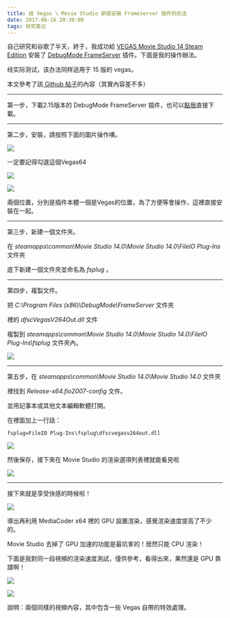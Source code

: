 ```yaml
---
title: 给 Vegas \ Movie Studio 新版安裝 Frameserver 插件的办法
date: 2017-06-16 20:38:00
tags: 研究笔记
---
```


自己研究和谷歌了半天，終于，我成功給 [VEGAS Movie Studio 14 Steam Edition](https://store.steampowered.com/app/523110/VEGAS_Movie_Studio_14_Steam_Edition/) 安裝了 [DebugMode FrameServer](https://www.debugmode.com/frameserver/) 插件。下面是我的操作辦法。  

经实际测试，该办法同样适用于 15 版的 vegas。

本文參考了該[ Github 帖子](https://github.com/satishsampath/frame-server/issues/17)的內容（其實內容差不多）

----------


第一步，下載2.15版本的 DebugMode FrameServer 插件，也可以[點我](http://www.debugmode.com/download?fssetup_vegas13.exe)直接下載。


----------

第二步，安裝，請按照下面的圖片操作噢。

![](https://ooo.0o0.ooo/2017/06/16/5943d2f9e32d5.png)

一定要記得勾選這個Vegas64

![](https://ooo.0o0.ooo/2017/06/16/5943d2f9e3748.png)

![](https://ooo.0o0.ooo/2017/06/16/5943d2f9e3517.png)

兩個位置，分別是插件本體一個是Vegas的位置，為了方便等會操作，這裡直接安裝在一起。

----------

第三步，新建一個文件夾。

在 *steamapps\common\Movie Studio 14.0\Movie Studio 14.0\FileIO Plug-Ins* 文件夾

底下新建一個文件夾並命名為 *fsplug* 。

----------

第四步，複製文件。

把 *C:\Program Files (x86)\DebugMode\FrameServer* 文件夾

裡的 *dfscVegasV264Out.dll* 文件

複製到 *steamapps\common\Movie Studio 14.0\Movie Studio 14.0\FileIO Plug-Ins\fsplug* 文件夾內。

![](https://ooo.0o0.ooo/2017/06/16/5943d4c0b20b5.png)



----------

第五步，在 *steamapps\common\Movie Studio 14.0\Movie Studio 14.0* 文件夾

裡找到 *Release-x64.fio2007-config* 文件。

並用記事本或其他文本編輯軟體打開。

在裡面加上一行話：

```
fsplug=FileIO Plug-Ins\fsplug\dfscvegasv264out.dll
```

![](https://ooo.0o0.ooo/2017/06/16/5943d5bece96d.png)

然後保存，接下來在 Movie Studio 的渲染選項列表裡就能看見啦

![](https://ooo.0o0.ooo/2017/06/16/5943d65f42f99.png)


----------

接下來就是享受快感的時候啦！

![](https://ooo.0o0.ooo/2017/06/16/5943d7415e5e6.png)

導出再利用 MediaCoder x64 裡的 GPU 設置渲染，感覺渲染速度提高了不少的。

Movie Studio 去掉了 GPU 加速的功能是最坑爹的！居然只能 CPU 渲染！

下面是我對同一段視頻的渲染速度測試，僅供參考，看得出來，果然還是 GPU 靠譜啊！

![](https://ooo.0o0.ooo/2017/06/16/5943d99234640.png)

![](https://ooo.0o0.ooo/2017/06/16/5943d99271c6e.png)

說明：兩個同樣的視頻內容，其中包含一些 Vegas 自帶的特效處理。